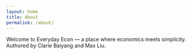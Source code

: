 ```yaml
---
layout: home
title: About
permalink: /about/
---
```


Welcome to Everyday Econ — a place where economics meets simplicity. Authored by Clarie Baiyang and Max Liu.
